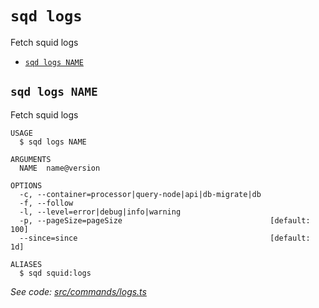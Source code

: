 `sqd logs`
==========

Fetch squid logs

* [`sqd logs NAME`](#sqd-logs-name)

## `sqd logs NAME`

Fetch squid logs

```
USAGE
  $ sqd logs NAME

ARGUMENTS
  NAME  name@version

OPTIONS
  -c, --container=processor|query-node|api|db-migrate|db
  -f, --follow
  -l, --level=error|debug|info|warning
  -p, --pageSize=pageSize                                 [default: 100]
  --since=since                                           [default: 1d]

ALIASES
  $ sqd squid:logs
```

_See code: [src/commands/logs.ts](https://github.com/subsquid/squid-cli/tree/master/src/commands/logs.ts)_
